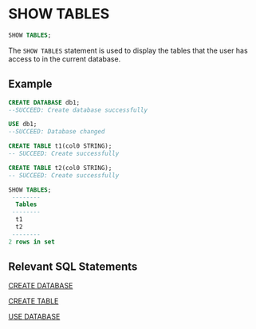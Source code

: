 # SHOW TABLES

```sql
SHOW TABLES;
```

The `SHOW TABLES` statement is used to display the tables that the user has access to in the current database.

## Example

```sql
CREATE DATABASE db1;
--SUCCEED: Create database successfully

USE db1;
--SUCCEED: Database changed

CREATE TABLE t1(col0 STRING);
-- SUCCEED: Create successfully

CREATE TABLE t2(col0 STRING);
-- SUCCEED: Create successfully

SHOW TABLES;
 -------- 
  Tables  
 -------- 
  t1      
  t2      
 -------- 
2 rows in set
```

## Relevant SQL Statements

[CREATE DATABASE](../ddl/CREATE_DATABASE_STATEMENT.md)

[CREATE TABLE](../ddl/CREATE_TABLE_STATEMENT.md)

[USE DATABASE](../ddl/USE_DATABASE_STATEMENT.md)

